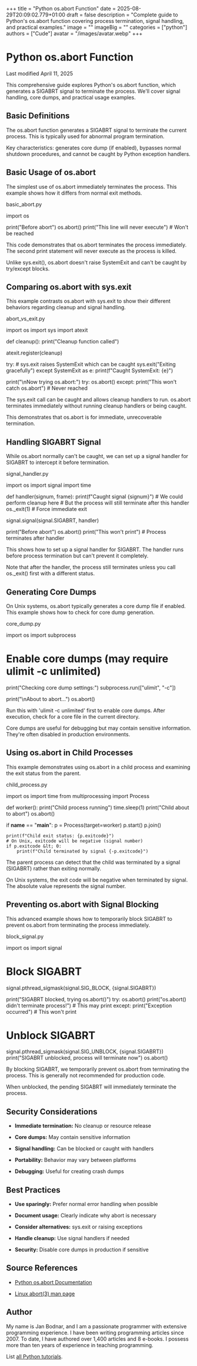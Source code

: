 +++
title = "Python os.abort Function"
date = 2025-08-29T20:09:02.779+01:00
draft = false
description = "Complete guide to Python's os.abort function covering process termination, signal handling, and practical examples."
image = ""
imageBig = ""
categories = ["python"]
authors = ["Cude"]
avatar = "/images/avatar.webp"
+++

# Python os.abort Function

Last modified April 11, 2025

This comprehensive guide explores Python's os.abort function,
which generates a SIGABRT signal to terminate the process. We'll cover signal
handling, core dumps, and practical usage examples.

## Basic Definitions

The os.abort function generates a SIGABRT signal to terminate
the current process. This is typically used for abnormal program termination.

Key characteristics: generates core dump (if enabled), bypasses normal shutdown
procedures, and cannot be caught by Python exception handlers.

## Basic Usage of os.abort

The simplest use of os.abort immediately terminates the process.
This example shows how it differs from normal exit methods.

basic_abort.py
  

import os

print("Before abort")
os.abort()
print("This line will never execute")  # Won't be reached

This code demonstrates that os.abort terminates the process immediately.
The second print statement will never execute as the process is killed.

Unlike sys.exit(), os.abort doesn't raise SystemExit and can't be caught
by try/except blocks.

## Comparing os.abort with sys.exit

This example contrasts os.abort with sys.exit to show their different
behaviors regarding cleanup and signal handling.

abort_vs_exit.py
  

import os
import sys
import atexit

def cleanup():
    print("Cleanup function called")

atexit.register(cleanup)

try:
    # sys.exit raises SystemExit which can be caught
    sys.exit("Exiting gracefully")
except SystemExit as e:
    print(f"Caught SystemExit: {e}")

print("\nNow trying os.abort:")
try:
    os.abort()
except:
    print("This won't catch os.abort")  # Never reached

The sys.exit call can be caught and allows cleanup handlers to run. os.abort
terminates immediately without running cleanup handlers or being caught.

This demonstrates that os.abort is for immediate, unrecoverable termination.

## Handling SIGABRT Signal

While os.abort normally can't be caught, we can set up a signal handler
for SIGABRT to intercept it before termination.

signal_handler.py
  

import os
import signal
import time

def handler(signum, frame):
    print(f"Caught signal {signum}")
    # We could perform cleanup here
    # But the process will still terminate after this handler
    os._exit(1)  # Force immediate exit

signal.signal(signal.SIGABRT, handler)

print("Before abort")
os.abort()
print("This won't print")  # Process terminates after handler

This shows how to set up a signal handler for SIGABRT. The handler runs
before process termination but can't prevent it completely.

Note that after the handler, the process still terminates unless you call
os._exit() first with a different status.

## Generating Core Dumps

On Unix systems, os.abort typically generates a core dump file if enabled.
This example shows how to check for core dump generation.

core_dump.py
  

import os
import subprocess

# Enable core dumps (may require ulimit -c unlimited)
print("Checking core dump settings:")
subprocess.run(["ulimit", "-c"])

print("\nAbout to abort...")
os.abort()

Run this with 'ulimit -c unlimited' first to enable core dumps. After
execution, check for a core file in the current directory.

Core dumps are useful for debugging but may contain sensitive information.
They're often disabled in production environments.

## Using os.abort in Child Processes

This example demonstrates using os.abort in a child process and examining
the exit status from the parent.

child_process.py
  

import os
import time
from multiprocessing import Process

def worker():
    print("Child process running")
    time.sleep(1)
    print("Child about to abort")
    os.abort()

if __name__ == "__main__":
    p = Process(target=worker)
    p.start()
    p.join()
    
    print(f"Child exit status: {p.exitcode}")
    # On Unix, exitcode will be negative (signal number)
    if p.exitcode &lt; 0:
        print(f"Child terminated by signal {-p.exitcode}")

The parent process can detect that the child was terminated by a signal
(SIGABRT) rather than exiting normally.

On Unix systems, the exit code will be negative when terminated by signal.
The absolute value represents the signal number.

## Preventing os.abort with Signal Blocking

This advanced example shows how to temporarily block SIGABRT to prevent
os.abort from terminating the process immediately.

block_signal.py
  

import os
import signal

# Block SIGABRT
signal.pthread_sigmask(signal.SIG_BLOCK, {signal.SIGABRT})

print("SIGABRT blocked, trying os.abort()")
try:
    os.abort()
    print("os.abort() didn't terminate process!")  # This may print
except:
    print("Exception occurred")  # This won't print

# Unblock SIGABRT
signal.pthread_sigmask(signal.SIG_UNBLOCK, {signal.SIGABRT})
print("SIGABRT unblocked, process will terminate now")
os.abort()

By blocking SIGABRT, we temporarily prevent os.abort from terminating
the process. This is generally not recommended for production code.

When unblocked, the pending SIGABRT will immediately terminate the process.

## Security Considerations

- **Immediate termination:** No cleanup or resource release

- **Core dumps:** May contain sensitive information

- **Signal handling:** Can be blocked or caught with handlers

- **Portability:** Behavior may vary between platforms

- **Debugging:** Useful for creating crash dumps

## Best Practices

- **Use sparingly:** Prefer normal error handling when possible

- **Document usage:** Clearly indicate why abort is necessary

- **Consider alternatives:** sys.exit or raising exceptions

- **Handle cleanup:** Use signal handlers if needed

- **Security:** Disable core dumps in production if sensitive

## Source References

- [Python os.abort Documentation](https://docs.python.org/3/library/os.html#os.abort)

- [Linux abort(3) man page](https://man7.org/linux/man-pages/man3/abort.3.html)

## Author

My name is Jan Bodnar, and I am a passionate programmer with extensive
programming experience. I have been writing programming articles since 2007.
To date, I have authored over 1,400 articles and 8 e-books. I possess more
than ten years of experience in teaching programming.

List [all Python tutorials](/python/).